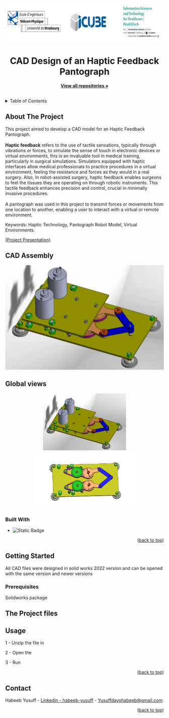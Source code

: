 <!-- Improved compatibility of back to top link: See: https://github.com/othneildrew/Best-README-Template/pull/73 -->
<a name="readme-top"></a>



<!-- PROJECT LOGO -->
<br />
<div align="center">
  <a href="https://healthtech.unistra.fr/">
    <img src="Images/logo.JPG" alt="Logo" width="720" height="120">
  </a>

  <h1 align="center">CAD Design of an Haptic Feedback Pantograph</h1>

  <p align="center">
    <a href="https://github.com/Habeeb-Yusuff?tab=repositories"><strong>View all repositories  »</strong></a>
    <br />
    <br />
  </p>
</div>



<!-- TABLE OF CONTENTS -->
<details>
  <summary>Table of Contents</summary>
  <ol>
    <li>
      <a href="#about-the-project">About The Project</a>
      <ul>
        <li><a href="#built-with">Built With</a></li>
      </ul>
    </li>
    <li>
      <a href="#getting-started">Getting Started</a>
      <ul>
        <li><a href="#prerequisites">Prerequisites</a></li>
<!--         <li><a href="#installation">Installation</a></li> -->
      </ul>
    </li>
    <li><a href="#usage">Usage</a></li>
<!--     <li><a href="#roadmap">Roadmap</a></li>
    <li><a href="#contributing">Contributing</a></li>
    <li><a href="#license">License</a></li> -->
    <li><a href="#contact">Contact</a></li>
<!--     <li><a href="#acknowledgments">Acknowledgments</a></li> -->
  </ol>
</details>



<!-- ABOUT THE PROJECT -->
## About The Project

This project aimed to develop a CAD model for an  Haptic Feedback Pantograph.<br> <br>**Haptic feedback** refers to the use of tactile sensations, typically through vibrations or forces, to simulate the sense of touch in electronic devices or virtual environments, this is an invaluable tool in medical training, particularly in surgical simulations. Simulators equipped with haptic interfaces allow medical professionals to practice procedures in a virtual environment, feeling the resistance and forces as they would in a real surgery. Also, In robot-assisted surgery, haptic feedback enables surgeons to feel the tissues they are operating on through robotic instruments. This tactile feedback enhances precision and control, crucial in minimally invasive procedures. <br><br> A pantograph was used in this project to transmit forces or movements from one location to another, enabling a user to interact with a virtual or remote environment.

Keywords: Haptic Technology, Pantograph Robot Model, Virtual Environments.

[(Project Presentation)](https://github.com/Jesse-Alves/Design-and-Simulation-of-a-Virtual-Environment-and-Collision-Model-for-the-Haptic-Device-Pantograph/blob/main/Haptic%20Loop%20-%20Final%20Presentation.pdf)



## CAD Assembly

<div align="center">
    <img width="600" src="Images/Pantograph.gif" alt="color picker" />
</div>




## Global views

<div align="center">
  <a href=" ">
    <img src="Images/Global View1.png" height="180" />
    <img src="Images/Top view cut.png" height="180" />
    
  </a>
</div>


### Built With
* ![Static Badge](https://img.shields.io/badge/Solidworks--ff?logo=dassaultsystemes)


<p align="right">(<a href="#readme-top">back to top</a>)</p>


<!-- GETTING STARTED -->
## Getting Started

All CAD files were designed in solid works 2022 version and can be opened with the same version and newer versions

### Prerequisites

Solidworks package



## The Project files


<!-- USAGE EXAMPLES -->
## Usage

1 - Unzip the file in 

2 - Open the 

3 - Run 


<p align="right">(<a href="#readme-top">back to top</a>)</p>



<!-- CONTACT -->
## Contact

Habeeb Yusuff - [Linkedin - habeeb-yusuff](https://linkedin.com/in/habeeb-yusuff-347736176/) - Yusuffdayohabeeb@gmail.com

<p align="right">(<a href="#readme-top">back to top</a>)</p>



